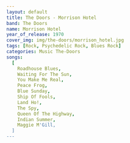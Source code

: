 ```yaml
---
layout: default
title: The Doors - Morrison Hotel
band: The Doors
name: Morrison Hotel
year_of_release: 1970
cover_img: img/the-doors/morrison_hotel.jpg
tags: [Rock, Psychedelic Rock, Blues Rock]
categories: Music The-Doors
songs:
  [
    Roadhouse Blues,
    Waiting For The Sun,
    You Make Me Real,
    Peace Frog,
    Blue Sunday,
    Ship Of Fools,
    Land Ho!,
    The Spy,
    Queen Of The Highway,
    Indian Summer,
    Maggie M'Gill,
  ]
---
```

